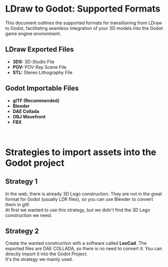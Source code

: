 # LDraw to Godot: Supported Formats

This document outlines the supported formats for transitioning from LDraw to Godot, facilitating seamless integration of your 3D models into the Godot game engine environment.

## LDraw Exported Files 
- **3DS:** 3D-Studio File
- **POV:** POV-Ray Scene File
- **STL:** Stereo Lithography File

## Godot Importable Files
- **glTF (Recommended)**
- **Blender**
- **DAE Collada**
- **OBJ Wavefront**
- **FBX**

<br>

# Strategies to import assets into the Godot project

## Strategy 1
In the web, there is already 3D Lego construction. They are not in the great format for Godot (usually LDR files), so you can use Blender to convert them in gltf.<br>
At first we wanted to use this strategy, but we didn't find the 3D Lego construction we need.

## Strategy 2
Create the wanted construction with a software called **LeoCad**. The exported files are DAE COLLADA, so there is no need to convert it. You can directly import it into the Godot Project.<br>
It's the strategy we mainly used.

